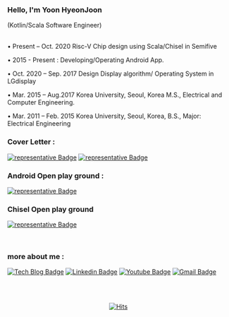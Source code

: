 ### Hello, I'm Yoon HyeonJoon
(Kotlin/Scala Software Engineer)

<br> 
• Present – Oct. 2020 Risc-V Chip design using Scala/Chisel in Semifive

• 2015 - Present : Developing/Operating Android App.

• Oct. 2020 – Sep. 2017 Design Display algorithm/ Operating System in LGdisplay

• Mar. 2015 – Aug.2017 Korea University, Seoul, Korea
 M.S., Electrical and Computer Engineering. 

• Mar. 2011 – Feb. 2015 Korea University, Seoul, Korea,
 B.S., Major: Electrical Engineering


### Cover Letter : 

[![representative Badge](https://img.shields.io/badge/CV-English-blue?style=flat-square&logo=Android%20Auto&link=https://yoonhyeonjoon.github.io/resume-english/)](https://yoonhyeonjoon.github.io/resume-english/)
[![representative Badge](https://img.shields.io/badge/CV-한국어-blue?style=flat-square&logo=Android%20Auto&link=https://yoonhyeonjoon.github.io/resume/)](https://yoonhyeonjoon.github.io/resume/)


### Android Open play ground :
[![representative Badge](https://img.shields.io/badge/My%20Android%20Open%20Code-Compose%20%2B%20Firebase-brightgreen?style=flat-square&logo=github&link=https://github.com/yoonhyeonjoon/ExtensibleOuverture/)](https://github.com/yoonhyeonjoon/ExtensibleOuverture/)

### Chisel Open play ground 
[![representative Badge](https://img.shields.io/badge/My%20Chisel%20Open%20Source-Scala/Chisel-brightgreen?style=flat-square&logo=github&link=https://github.com/yoonhyeonjoon/ChiselGuide/)](https://github.com/yoonhyeonjoon/ChiselGuide/)


<br>

### more about me : 

  [![Tech Blog Badge](http://img.shields.io/badge/-Tech%20blog-black?style=flat-square&logo=github&link=https://https://witcheryoon.tistory.com/)](https://witcheryoon.tistory.com/)  [![Linkedin Badge](https://img.shields.io/badge/-LinkedIn-blue?style=flat-square&logo=Linkedin&logoColor=white&link=https://www.linkedin.com/in/hyeonjoon-yoon-917474146/)](https://www.linkedin.com/in/hyeonjoon-yoon-917474146/) [![Youtube Badge](https://img.shields.io/badge/Youtube-ff0000?style=flat-square&logo=youtube&link=https://www.youtube.com/c/kyleschool)](https://www.youtube.com/channel/UCkNlNRBdW7HwEmGfoztr53g) [![Gmail Badge](https://img.shields.io/badge/Gmail-d14836?style=flat-square&logo=Gmail&logoColor=white&link=mailto:incarnatara@gmail.com)](mailto:incarnatara@gmail.com)

<br> <br>

<div align=center>

[![Hits](https://hits.seeyoufarm.com/api/count/incr/badge.svg?url=https%3A%2F%2Fgithub.com%2Fyoonhyeonjoon&count_bg=%2379C83D&title_bg=%23555555&icon=&icon_color=%23E7E7E7&title=visitors&edge_flat=false)](https://hits.seeyoufarm.com)
	
</div>
  
  
  
